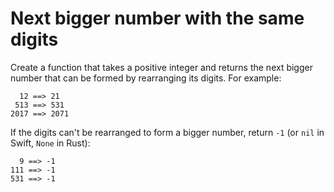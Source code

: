 # Next bigger number with the same digits

Create a function that takes a positive integer and returns the next bigger number that can be formed by rearranging its digits. For example:

```
  12 ==> 21
 513 ==> 531
2017 ==> 2071
```

If the digits can't be rearranged to form a bigger number, return `-1` (or `nil` in Swift, `None` in Rust):

```
  9 ==> -1
111 ==> -1
531 ==> -1
```